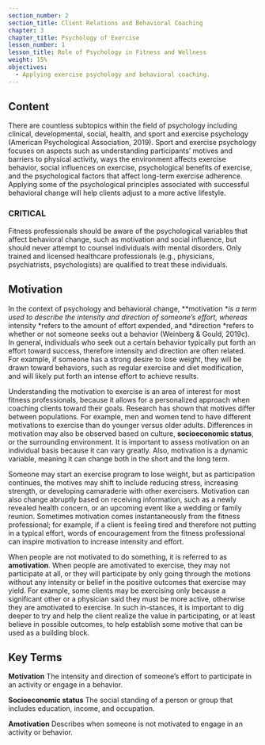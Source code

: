 ```yaml
---
section_number: 2
section_title: Client Relations and Behavioral Coaching
chapter: 3
chapter_title: Psychology of Exercise
lesson_number: 1
lesson_title: Role of Psychology in Fitness and Wellness
weight: 15%
objectives:
  - Applying exercise psychology and behavioral coaching.
---
```


## Content
There are countless subtopics within the field of psychology including clinical, developmental, social, health, and sport and exercise psychology (American Psychological Association, 2019). Sport and exercise psychology focuses on aspects such as understanding participants’ motives and barriers to physical activity, ways the environment affects exercise behavior, social influences on exercise, psychological benefits of exercise, and the psychological factors that affect long-term exercise adherence. Applying some of the psychological principles associated with successful behavioral change will help clients adjust to a more active lifestyle.

### CRITICAL

Fitness professionals should be aware of the psychological variables that affect behavioral change, such as motivation and social influence, but should never attempt to counsel individuals with mental disorders. Only trained and licensed healthcare professionals (e.g., physicians, psychiatrists, psychologists) are qualified to treat these individuals.

## Motivation

In the context of psychology and behavioral change, **motivation **is a term used to describe the intensity and direction of someone’s effort, whereas* intensity *refers to the amount of effort expended, and *direction *refers to whether or not someone seeks out a behavior (Weinberg & Gould, 2019c). In general, individuals who seek out a certain behavior typically put forth an effort toward success, therefore intensity and direction are often related. For example, if someone has a strong desire to lose weight, they will be drawn toward behaviors, such as regular exercise and diet modification, and will likely put forth an intense effort to achieve results.

Understanding the motivation to exercise is an area of interest for most fitness professionals, because it allows for a personalized approach when coaching clients toward their goals. Research has shown that motives differ between populations. For example, men and women tend to have different motivations to exercise than do younger versus older adults. Differences in motivation may also be observed based on culture, **socioeconomic status**, or the surrounding environment. It is important to assess motivation on an individual basis because it can vary greatly. Also, motivation is a dynamic variable, meaning it can change both in the short and the long term.

Someone may start an exercise program to lose weight, but as participation continues, the motives may shift to include reducing stress, increasing strength, or developing camaraderie with other exercisers. Motivation can also change abruptly based on receiving information, such as a newly revealed health concern, or an upcoming event like a wedding or family reunion. Sometimes motivation comes instantaneously from the fitness professional; for example, if a client is feeling tired and therefore not putting in a typical effort, words of encouragement from the fitness professional can inspire motivation to increase intensity and effort.

When people are not motivated to do something, it is referred to as **amotivation**. When people are amotivated to exercise, they may not participate at all, or they will participate by only going through the motions without any intensity or belief in the positive outcomes that exercise may yield. For example, some clients may be exercising only because a significant other or a physician said they must be more active, otherwise they are amotivated to exercise. In such in-stances, it is important to dig deeper to try and help the client realize the value in participating, or at least believe in possible outcomes, to help establish some motive that can be used as a building block.

## Key Terms

**Motivation**
The intensity and direction of someone’s effort to participate in an activity or engage in a behavior.

**Socioeconomic status**
The social standing of a person or group that includes education, income, and occupation.

**Amotivation**
Describes when someone is not motivated to engage in an activity or behavior.